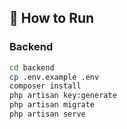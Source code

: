
## 🚀 How to Run

### Backend

```bash
cd backend
cp .env.example .env
composer install
php artisan key:generate
php artisan migrate
php artisan serve
